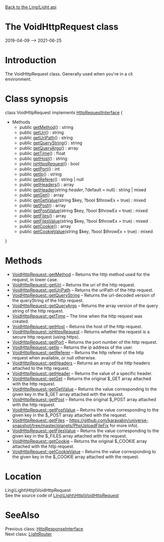 [Back to the Ling/Light api](https://github.com/lingtalfi/Light/blob/master/doc/api/Ling/Light.md)



The VoidHttpRequest class
================
2019-04-09 --> 2021-06-25






Introduction
============

The VoidHttpRequest class.
Generally used when you're in a cli environment.



Class synopsis
==============


class <span class="pl-k">VoidHttpRequest</span> implements [HttpRequestInterface](https://github.com/lingtalfi/Light/blob/master/doc/api/Ling/Light/Http/HttpRequestInterface.md) {

- Methods
    - public [getMethod](https://github.com/lingtalfi/Light/blob/master/doc/api/Ling/Light/Http/VoidHttpRequest/getMethod.md)() : string
    - public [getUri](https://github.com/lingtalfi/Light/blob/master/doc/api/Ling/Light/Http/VoidHttpRequest/getUri.md)() : string
    - public [getUriPath](https://github.com/lingtalfi/Light/blob/master/doc/api/Ling/Light/Http/VoidHttpRequest/getUriPath.md)() : string
    - public [getQueryString](https://github.com/lingtalfi/Light/blob/master/doc/api/Ling/Light/Http/VoidHttpRequest/getQueryString.md)() : string
    - public [getQueryArgs](https://github.com/lingtalfi/Light/blob/master/doc/api/Ling/Light/Http/VoidHttpRequest/getQueryArgs.md)() : array
    - public [getTime](https://github.com/lingtalfi/Light/blob/master/doc/api/Ling/Light/Http/VoidHttpRequest/getTime.md)() : float
    - public [getHost](https://github.com/lingtalfi/Light/blob/master/doc/api/Ling/Light/Http/VoidHttpRequest/getHost.md)() : string
    - public [isHttpsRequest](https://github.com/lingtalfi/Light/blob/master/doc/api/Ling/Light/Http/VoidHttpRequest/isHttpsRequest.md)() : bool
    - public [getPort](https://github.com/lingtalfi/Light/blob/master/doc/api/Ling/Light/Http/VoidHttpRequest/getPort.md)() : int
    - public [getIp](https://github.com/lingtalfi/Light/blob/master/doc/api/Ling/Light/Http/VoidHttpRequest/getIp.md)() : string
    - public [getReferer](https://github.com/lingtalfi/Light/blob/master/doc/api/Ling/Light/Http/VoidHttpRequest/getReferer.md)() : string | null
    - public [getHeaders](https://github.com/lingtalfi/Light/blob/master/doc/api/Ling/Light/Http/VoidHttpRequest/getHeaders.md)() : array
    - public [getHeader](https://github.com/lingtalfi/Light/blob/master/doc/api/Ling/Light/Http/VoidHttpRequest/getHeader.md)(string $header, ?$default = null) : string | mixed
    - public [getGet](https://github.com/lingtalfi/Light/blob/master/doc/api/Ling/Light/Http/VoidHttpRequest/getGet.md)() : array
    - public [getGetValue](https://github.com/lingtalfi/Light/blob/master/doc/api/Ling/Light/Http/VoidHttpRequest/getGetValue.md)(string $key, ?bool $throwEx = true) : mixed
    - public [getPost](https://github.com/lingtalfi/Light/blob/master/doc/api/Ling/Light/Http/VoidHttpRequest/getPost.md)() : array
    - public [getPostValue](https://github.com/lingtalfi/Light/blob/master/doc/api/Ling/Light/Http/VoidHttpRequest/getPostValue.md)(string $key, ?bool $throwEx = true) : mixed
    - public [getFiles](https://github.com/lingtalfi/Light/blob/master/doc/api/Ling/Light/Http/VoidHttpRequest/getFiles.md)() : array
    - public [getFilesValue](https://github.com/lingtalfi/Light/blob/master/doc/api/Ling/Light/Http/VoidHttpRequest/getFilesValue.md)(string $key, ?bool $throwEx = true) : mixed
    - public [getCookie](https://github.com/lingtalfi/Light/blob/master/doc/api/Ling/Light/Http/VoidHttpRequest/getCookie.md)() : array
    - public [getCookieValue](https://github.com/lingtalfi/Light/blob/master/doc/api/Ling/Light/Http/VoidHttpRequest/getCookieValue.md)(string $key, ?bool $throwEx = true) : mixed

}






Methods
==============

- [VoidHttpRequest::getMethod](https://github.com/lingtalfi/Light/blob/master/doc/api/Ling/Light/Http/VoidHttpRequest/getMethod.md) &ndash; Returns the http method used for the request, in lower case.
- [VoidHttpRequest::getUri](https://github.com/lingtalfi/Light/blob/master/doc/api/Ling/Light/Http/VoidHttpRequest/getUri.md) &ndash; Returns the uri of the http request.
- [VoidHttpRequest::getUriPath](https://github.com/lingtalfi/Light/blob/master/doc/api/Ling/Light/Http/VoidHttpRequest/getUriPath.md) &ndash; Returns the uriPath of the http request.
- [VoidHttpRequest::getQueryString](https://github.com/lingtalfi/Light/blob/master/doc/api/Ling/Light/Http/VoidHttpRequest/getQueryString.md) &ndash; Returns the url-decoded version of the queryString of the http request.
- [VoidHttpRequest::getQueryArgs](https://github.com/lingtalfi/Light/blob/master/doc/api/Ling/Light/Http/VoidHttpRequest/getQueryArgs.md) &ndash; Returns the array version of the query string of the http request.
- [VoidHttpRequest::getTime](https://github.com/lingtalfi/Light/blob/master/doc/api/Ling/Light/Http/VoidHttpRequest/getTime.md) &ndash; The time when the http request was created.
- [VoidHttpRequest::getHost](https://github.com/lingtalfi/Light/blob/master/doc/api/Ling/Light/Http/VoidHttpRequest/getHost.md) &ndash; Returns the host of the http request.
- [VoidHttpRequest::isHttpsRequest](https://github.com/lingtalfi/Light/blob/master/doc/api/Ling/Light/Http/VoidHttpRequest/isHttpsRequest.md) &ndash; Returns whether the request is a secure http request (using https).
- [VoidHttpRequest::getPort](https://github.com/lingtalfi/Light/blob/master/doc/api/Ling/Light/Http/VoidHttpRequest/getPort.md) &ndash; Returns the port number of the http request.
- [VoidHttpRequest::getIp](https://github.com/lingtalfi/Light/blob/master/doc/api/Ling/Light/Http/VoidHttpRequest/getIp.md) &ndash; Returns the ip address of the user.
- [VoidHttpRequest::getReferer](https://github.com/lingtalfi/Light/blob/master/doc/api/Ling/Light/Http/VoidHttpRequest/getReferer.md) &ndash; Returns the http referer of the http request when available, or null otherwise.
- [VoidHttpRequest::getHeaders](https://github.com/lingtalfi/Light/blob/master/doc/api/Ling/Light/Http/VoidHttpRequest/getHeaders.md) &ndash; Returns an array of the http headers attached to the http request.
- [VoidHttpRequest::getHeader](https://github.com/lingtalfi/Light/blob/master/doc/api/Ling/Light/Http/VoidHttpRequest/getHeader.md) &ndash; Returns the value of a specific header.
- [VoidHttpRequest::getGet](https://github.com/lingtalfi/Light/blob/master/doc/api/Ling/Light/Http/VoidHttpRequest/getGet.md) &ndash; Returns the original $_GET array attached with the http request.
- [VoidHttpRequest::getGetValue](https://github.com/lingtalfi/Light/blob/master/doc/api/Ling/Light/Http/VoidHttpRequest/getGetValue.md) &ndash; Returns the value corresponding to the given key in the $_GET array attached with the request.
- [VoidHttpRequest::getPost](https://github.com/lingtalfi/Light/blob/master/doc/api/Ling/Light/Http/VoidHttpRequest/getPost.md) &ndash; Returns the original $_POST array attached with the http request.
- [VoidHttpRequest::getPostValue](https://github.com/lingtalfi/Light/blob/master/doc/api/Ling/Light/Http/VoidHttpRequest/getPostValue.md) &ndash; Returns the value corresponding to the given key in the $_POST array attached with the request.
- [VoidHttpRequest::getFiles](https://github.com/lingtalfi/Light/blob/master/doc/api/Ling/Light/Http/VoidHttpRequest/getFiles.md) &ndash; https://github.com/karayabin/universe-snapshot/tree/master/planets/PhpUploadFileFix for more info).
- [VoidHttpRequest::getFilesValue](https://github.com/lingtalfi/Light/blob/master/doc/api/Ling/Light/Http/VoidHttpRequest/getFilesValue.md) &ndash; Returns the value corresponding to the given key in the $_FILES array attached with the request.
- [VoidHttpRequest::getCookie](https://github.com/lingtalfi/Light/blob/master/doc/api/Ling/Light/Http/VoidHttpRequest/getCookie.md) &ndash; Returns the original $_COOKIE array attached with the http request.
- [VoidHttpRequest::getCookieValue](https://github.com/lingtalfi/Light/blob/master/doc/api/Ling/Light/Http/VoidHttpRequest/getCookieValue.md) &ndash; Returns the value corresponding to the given key in the $_COOKIE array attached with the request.





Location
=============
Ling\Light\Http\VoidHttpRequest<br>
See the source code of [Ling\Light\Http\VoidHttpRequest](https://github.com/lingtalfi/Light/blob/master/Http/VoidHttpRequest.php)



SeeAlso
==============
Previous class: [HttpResponseInterface](https://github.com/lingtalfi/Light/blob/master/doc/api/Ling/Light/Http/HttpResponseInterface.md)<br>Next class: [LightRouter](https://github.com/lingtalfi/Light/blob/master/doc/api/Ling/Light/Router/LightRouter.md)<br>
